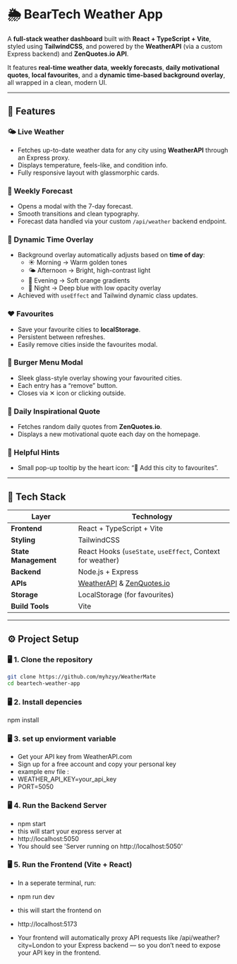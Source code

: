 # 🌦️ BearTech Weather App

A **full-stack weather dashboard** built with **React + TypeScript + Vite**, styled using **TailwindCSS**, and powered by the **WeatherAPI** (via a custom Express backend) and **ZenQuotes.io API**.

It features **real-time weather data**, **weekly forecasts**, **daily motivational quotes**, **local favourites**, and a **dynamic time-based background overlay**, all wrapped in a clean, modern UI.

---

## 🚀 Features

### 🌤️ Live Weather

- Fetches up-to-date weather data for any city using **WeatherAPI** through an Express proxy.
- Displays temperature, feels-like, and condition info.
- Fully responsive layout with glassmorphic cards.

### 📅 Weekly Forecast

- Opens a modal with the 7-day forecast.
- Smooth transitions and clean typography.
- Forecast data handled via your custom `/api/weather` backend endpoint.

### 🌇 Dynamic Time Overlay

- Background overlay automatically adjusts based on **time of day**:
  - ☀️ Morning → Warm golden tones
  - 🌤️ Afternoon → Bright, high-contrast light
  - 🌆 Evening → Soft orange gradients
  - 🌙 Night → Deep blue with low opacity overlay
- Achieved with `useEffect` and Tailwind dynamic class updates.

### ❤️ Favourites

- Save your favourite cities to **localStorage**.
- Persistent between refreshes.
- Easily remove cities inside the favourites modal.

### 🍔 Burger Menu Modal

- Sleek glass-style overlay showing your favourited cities.
- Each entry has a “remove” button.
- Closes via ✕ icon or clicking outside.

### 💬 Daily Inspirational Quote

- Fetches random daily quotes from **ZenQuotes.io**.
- Displays a new motivational quote each day on the homepage.

### 🧠 Helpful Hints

- Small pop-up tooltip by the heart icon: “💾 Add this city to favourites”.

---

## 🧰 Tech Stack

| Layer                | Technology                                                                        |
| -------------------- | --------------------------------------------------------------------------------- |
| **Frontend**         | React + TypeScript + Vite                                                         |
| **Styling**          | TailwindCSS                                                                       |
| **State Management** | React Hooks (`useState`, `useEffect`, Context for weather)                        |
| **Backend**          | Node.js + Express                                                                 |
| **APIs**             | [WeatherAPI](https://www.weatherapi.com/) & [ZenQuotes.io](https://zenquotes.io/) |
| **Storage**          | LocalStorage (for favourites)                                                     |
| **Build Tools**      | Vite                                                                              |

---

## ⚙️ Project Setup

### 🖥️ 1. Clone the repository

```bash
git clone https://github.com/myhzyy/WeatherMate
cd beartech-weather-app
```

### 🖥️ 2. Install depencies

npm install

### 🖥️ 3. set up enviorment variable

- Get your API key from WeatherAPI.com
- Sign up for a free account and copy your personal key
- example env file :
- WEATHER_API_KEY=your_api_key
- PORT=5050

### 🖥️ 4. Run the Backend Server

- npm start
- this will start your express server at
- http://localhost:5050
- You should see 'Server running on http://localhost:5050'

### 🖥️ 5. Run the Frontend (Vite + React)

- In a seperate terminal, run:
- npm run dev
- this will start the frontend on
- http://localhost:5173

- Your frontend will automatically proxy API requests like /api/weather?city=London to your Express backend — so you don’t need to expose your API key in the frontend.
